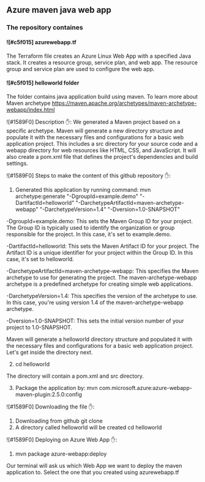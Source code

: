 ## Azure maven java web app

### The repository containes

#### ![#c5f015] azurewebapp.tf
The Terraform file creates an Azure Linux Web App with a specified Java stack. It creates a resource group, service plan, and web app. The resource group and service plan are used to configure the web app. 


#### ![#c5f015] helloworld folder
The folder contains java application build using maven.
To learn more about Maven archetype https://maven.apache.org/archetypes/maven-archetype-webapp/index.html

![#1589F0] Description ✋:
We generated a Maven project based on a specific archetype. 
Maven will generate a new directory structure and populate it with the necessary files and configurations for a basic web application project. This includes a src directory for your source code and a webapp directory for web resources like HTML, CSS, and JavaScript. It will also create a pom.xml file that defines the project's dependencies and build settings.


![#1589F0] Steps to make the content of this github repository ✋:
1. Generated this application by running command:
mvn archetype:generate "-DgroupId=example.demo" "-DartifactId=helloworld" "-DarchetypeArtifactId=maven-archetype-webapp" "-DarchetypeVersion=1.4" "-Dversion=1.0-SNAPSHOT"

-DgroupId=example.demo: This sets the Maven Group ID for your project. The Group ID is typically used to identify the organization or group responsible for the project. In this case, it's set to example.demo.

-DartifactId=helloworld: This sets the Maven Artifact ID for your project. The Artifact ID is a unique identifier for your project within the Group ID. In this case, it's set to helloworld.

-DarchetypeArtifactId=maven-archetype-webapp: This specifies the Maven archetype to use for generating the project. The maven-archetype-webapp archetype is a predefined archetype for creating simple web applications.

-DarchetypeVersion=1.4: This specifies the version of the archetype to use. In this case, you're using version 1.4 of the maven-archetype-webapp archetype.

-Dversion=1.0-SNAPSHOT: This sets the initial version number of your project to 1.0-SNAPSHOT.

Maven will generate a helloworld directory structure and populated it with the necessary files and configurations for a basic web application project. Let's get inside the directory next.

2. cd helloworld

The directory will contain a pom.xml and src directory.

3. Package the application by:
mvn com.microsoft.azure:azure-webapp-maven-plugin:2.5.0:config


![#1589F0] Downloading the file ✋:

1. Downloading from github
git clone  
2. A directory called helloworld will be created
cd helloworld


![#1589F0] Deploying on Azure Web App ✋:
1. mvn package azure-webapp:deploy

Our terminal will ask us which Web App we want to deploy the maven application to. Select the one that you created using azurewebapp.tf

